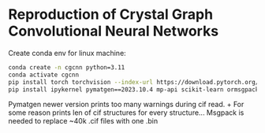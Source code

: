 # Reproduction of Crystal Graph Convolutional Neural Networks
Create conda env for linux machine:

```bash
conda create -n cgcnn python=3.11
conda activate cgcnn
pip install torch torchvision --index-url https://download.pytorch.org/whl/cu118
pip install ipykernel pymatgen==2023.10.4 mp-api scikit-learn ormsgpack msgpack zstandard pyflame matplotlib-venn
```

Pymatgen newer version prints too many warnings during cif read. + For some reason prints len of cif structures for every structure...
Msgpack is needed to replace ~40k .cif files with one .bin
